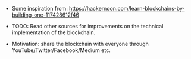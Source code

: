 * Some inspiration from: https://hackernoon.com/learn-blockchains-by-building-one-117428612f46
* TODO: Read other sources for improvements on the technical implementation of the
blockchain.

* Motivation: share the blockchain with everyone through
YouTube/Twitter/Facebook/Medium etc.

